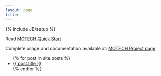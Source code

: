```yaml
---
layout: page
title:  
---
```

{% include JB/setup %}

Read [MOTECH Quick Start](-quick-start.html)


Complete usage and documentation available at: [MOTECH Project page](https://code.google.com/p/motech/wiki/Home)

<ul class="posts">
  {% for post in site.posts  %}
    <li> <a href="{{ BASE_PATH }}{{ post.url }}">{{ post.title }}</a></li>
  {% endfor %}
</ul>

